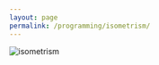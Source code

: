 ```yaml
---
layout: page
permalink: /programming/isometrism/
---
```

![isometrism]({{site.url}}/programming/isometrism.png)
